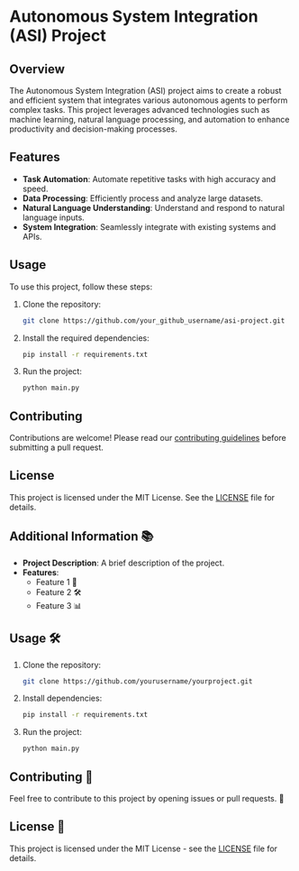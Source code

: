 
# Autonomous System Integration (ASI) Project

## Overview
The Autonomous System Integration (ASI) project aims to create a robust and efficient system that integrates various autonomous agents to perform complex tasks. This project leverages advanced technologies such as machine learning, natural language processing, and automation to enhance productivity and decision-making processes.

## Features
- **Task Automation**: Automate repetitive tasks with high accuracy and speed.
- **Data Processing**: Efficiently process and analyze large datasets.
- **Natural Language Understanding**: Understand and respond to natural language inputs.
- **System Integration**: Seamlessly integrate with existing systems and APIs.

## Usage
To use this project, follow these steps:

1. Clone the repository:
   ```sh
   git clone https://github.com/your_github_username/asi-project.git
   ```

2. Install the required dependencies:
   ```sh
   pip install -r requirements.txt
   ```

3. Run the project:
   ```sh
   python main.py
   ```

## Contributing
Contributions are welcome! Please read our [contributing guidelines](CONTRIBUTING.md) before submitting a pull request.

## License
This project is licensed under the MIT License. See the [LICENSE](LICENSE) file for details.


## Additional Information 📚

- **Project Description**: A brief description of the project.
- **Features**:
  - Feature 1 🚀
  - Feature 2 🛠️
  - Feature 3 📊

## Usage 🛠️

1. Clone the repository:
   ```bash
   git clone https://github.com/yourusername/yourproject.git
   ```

2. Install dependencies:
   ```bash
   pip install -r requirements.txt
   ```

3. Run the project:
   ```bash
   python main.py
   ```

## Contributing 🤝

Feel free to contribute to this project by opening issues or pull requests. 🙌

## License 📄

This project is licensed under the MIT License - see the [LICENSE](LICENSE) file for details.
